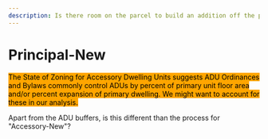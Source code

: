 ```yaml
---
description: Is there room on the parcel to build an addition off the principal building?
---
```


# Principal-New

<mark style="background-color:orange;">The State of Zoning for Accessory Dwelling Units suggests ADU Ordinances and Bylaws commonly control ADUs by percent of primary unit floor area and/or percent expansion of primary dwelling. We might want to account for these in our analysis.</mark>

Apart from the ADU buffers, is this different than the process for "Accessory-New"?
